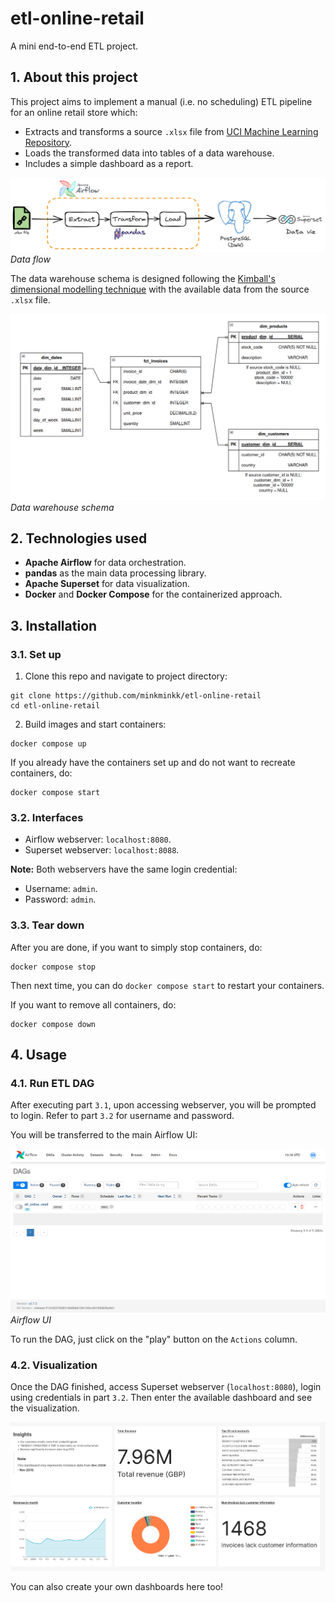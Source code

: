 # etl-online-retail

A mini end-to-end ETL project.

## 1. About this project

This project aims to implement a manual (i.e. no scheduling) ETL pipeline for an online retail store which:
- Extracts and transforms a source `.xlsx` file from [UCI Machine Learning Repository](https://archive.ics.uci.edu/dataset/502/online+retail+ii).
- Loads the transformed data into tables of a data warehouse.
- Includes a simple dashboard as a report.

![Data flow](imgs/data_flow.png) 
*Data flow*

The data warehouse schema is designed following the [Kimball's dimensional modelling technique](https://www.kimballgroup.com/data-warehouse-business-intelligence-resources/kimball-techniques/dimensional-modeling-techniques/) with the available data from the source `.xlsx` file.

![Data warehouse schema](imgs/dwh_schema.png)
*Data warehouse schema*

## 2. Technologies used

- **Apache Airflow** for data orchestration.
- **pandas** as the main data processing library.
- **Apache Superset** for data visualization.
- **Docker** and **Docker Compose** for the containerized approach.

## 3. Installation

### 3.1. Set up

1. Clone this repo and navigate to project directory:

```shell
git clone https://github.com/minkminkk/etl-online-retail
cd etl-online-retail
```

2. Build images and start containers:

```shell
docker compose up
```

If you already have the containers set up and do not want to recreate containers, do:

```shell
docker compose start
```

### 3.2. Interfaces

- Airflow webserver: `localhost:8080`.
- Superset webserver: `localhost:8088`.

**Note:** Both webservers have the same login credential:

- Username: `admin`.
- Password: `admin`.

### 3.3. Tear down

After you are done, if you want to simply stop containers, do:

```shell
docker compose stop
```

Then next time, you can do `docker compose start` to restart your containers.

If you want to remove all containers, do:

```shell
docker compose down
```

## 4. Usage

### 4.1. Run ETL DAG

After executing part `3.1`, upon accessing webserver, you will be prompted to login. Refer to part `3.2` for username and password.

You will be transferred to the main Airflow UI:

![The Airflow UI](imgs/airflow_ui.png)
*Airflow UI*

To run the DAG, just click on the "play" button on the `Actions` column.

### 4.2. Visualization

Once the DAG finished, access Superset webserver (`localhost:8080`), login using credentials in part `3.2`. Then enter the available dashboard and see the visualization.

![Dashboard](imgs/dashboard.jpg)

You can also create your own dashboards here too!